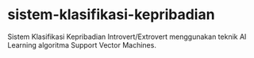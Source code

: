 # sistem-klasifikasi-kepribadian
Sistem Klasifikasi Kepribadian Introvert/Extrovert menggunakan teknik AI Learning algoritma Support Vector Machines.
